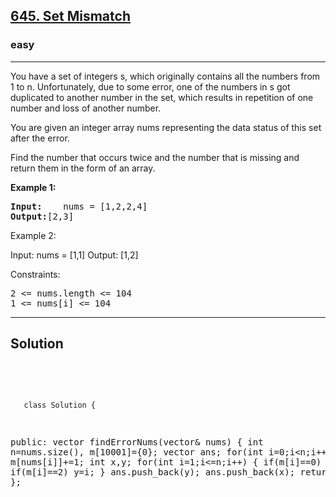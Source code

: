
<h2><a href="https://leetcode.com/problems/set-mismatch/description/">645. Set Mismatch</a></h2>
<h3>easy</h3>
<hr>
<div><p>
You have a set of integers s, which originally contains all the numbers from 1 to n. Unfortunately, due to some error, one of the numbers in s got duplicated to another number in the set, which results in repetition of one number and loss of another number.

You are given an integer array nums representing the data status of this set after the error.

Find the number that occurs twice and the number that is missing and return them in the form of an array.
</p>


<p><strong>Example 1:</strong></p>
<pre><strong>Input:</strong>    nums = [1,2,2,4]
<strong>Output:</strong>[2,3]
</pre>

  
Example 2:

Input: nums = [1,1]
Output: [1,2]
 

Constraints:
<pre>
2 <= nums.length <= 104
1 <= nums[i] <= 104
</pre>
<hr>
 <h2><strong><b>Solution</b></strong></h2>
 <br>
 <pre>
 
       class Solution {
public:
    vector<int> findErrorNums(vector<int>& nums) {
        int n=nums.size(), m[10001]={0};
        vector<int> ans;
        for(int i=0;i<n;i++)
            m[nums[i]]+=1;
            int x,y; 
        for(int i=1;i<=n;i++)
        {
            if(m[i]==0) x=i;
            else if(m[i]==2) y=i; 
        }
        ans.push_back(y); ans.push_back(x);
        return ans;
    }
};
          
 </pre>

